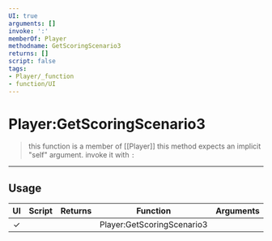 ```yaml
---
UI: true
arguments: []
invoke: ':'
memberOf: Player
methodname: GetScoringScenario3
returns: []
script: false
tags:
- Player/_function
- function/UI
---
```

# Player:GetScoringScenario3
> this function is a member of [[Player]]
> this method expects an implicit "self" argument. invoke it with `:`
-----
## Usage
|  UI | Script | Returns | Function | Arguments |
|:---:|:------:|-------:|:--------:|:---------|
|✓| ||Player:GetScoringScenario3||
